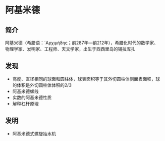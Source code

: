 # 阿基米德

## 简介

阿基米德（希腊语：´Αρχιμήδης；前287年—前212年），希腊化时代的数学家、物理学家、发明家、工程师、天文学家，出生于西西里岛的锡拉库扎

## 发现

- 高度、直径相同的球面和圆柱体，球表面积等于其外切圆柱体侧面表面积，球的体积是外切圆柱体体积的2/3
- 阿基米德螺线
- 实数的阿基米德性质
- 解释杠杆原理

## 发明

- 阿基米德式螺旋抽水机
